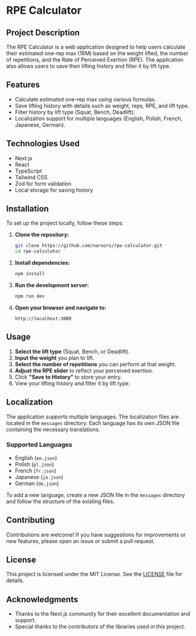 # RPE Calculator

## Project Description

The RPE Calculator is a web application designed to help users calculate their estimated one-rep max (1RM) based on the weight lifted, the number of repetitions, and the Rate of Perceived Exertion (RPE). The application also allows users to save their lifting history and filter it by lift type.

## Features

- Calculate estimated one-rep max using various formulas.
- Save lifting history with details such as weight, reps, RPE, and lift type.
- Filter history by lift type (Squat, Bench, Deadlift).
- Localization support for multiple languages (English, Polish, French, Japanese, German).

## Technologies Used

- Next.js
- React
- TypeScript
- Tailwind CSS
- Zod for form validation
- Local storage for saving history

## Installation

To set up the project locally, follow these steps:

1. **Clone the repository:**
   ```bash
   git clone https://github.com/naroors/rpe-calculator.git
   cd rpe-calculator
   ```

2. **Install dependencies:**
   ```bash
   npm install
   ```

3. **Run the development server:**
   ```bash
   npm run dev
   ```

4. **Open your browser and navigate to:**
   ```
   http://localhost:3000
   ```

## Usage

1. **Select the lift type** (Squat, Bench, or Deadlift).
2. **Input the weight** you plan to lift.
3. **Select the number of repetitions** you can perform at that weight.
4. **Adjust the RPE slider** to reflect your perceived exertion.
5. Click **"Save to History"** to store your entry.
6. View your lifting history and filter it by lift type.

## Localization

The application supports multiple languages. The localization files are located in the `messages` directory. Each language has its own JSON file containing the necessary translations.

### Supported Languages

- English (`en.json`)
- Polish (`pl.json`)
- French (`fr.json`)
- Japanese (`ja.json`)
- German (`de.json`)

To add a new language, create a new JSON file in the `messages` directory and follow the structure of the existing files.

## Contributing

Contributions are welcome! If you have suggestions for improvements or new features, please open an issue or submit a pull request.

## License

This project is licensed under the MIT License. See the [LICENSE](LICENSE) file for details.

## Acknowledgments

- Thanks to the Next.js community for their excellent documentation and support.
- Special thanks to the contributors of the libraries used in this project.

